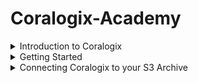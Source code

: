 # Coralogix-Academy

<details>
  <summary> Introduction to Coralogix </summary>
  Introduction to the Observability World
Introduction to the world of observability
What is observability? 
How is it different than monitoring? What is SaaS Observability and how can it make your life easier? Watch this brief video to find out!

![image](https://github.com/balajisomasale/Coralogix-Academy/assets/35003840/c3d65e95-5049-4c14-ae37-ae4d258595fc)

![image](https://github.com/balajisomasale/Coralogix-Academy/assets/35003840/8f60de34-a5a8-4bc0-8c8e-b409c8d68907)

![image](https://github.com/balajisomasale/Coralogix-Academy/assets/35003840/b266ca00-35e5-43fd-8d5e-ca4b04f09328)

![image](https://github.com/balajisomasale/Coralogix-Academy/assets/35003840/9f5517a8-dea1-4361-b9e8-5b92ecd0b5fb)

What Are Logs?

- Logs represent specific events generated by a system.
- Logs almost always contain keys and values, a message field and date and time of event.
- Logs are most easily analyzed when in machine readable format such as JSON.
- Logs using a custom or unstructured format can still be analyzed but require parsing and other data manipulation.
- Most importantly, logs provide real context of why something is happening with messages included to describe issue.

What exactly are metrics? Watch this brief video and learn that:

- Metrics are continuous measurements of a particular aspect of your system over time. This is in contrast to logs with each log being a discrete data point of a specific event, at a specific point in time.
- As metrics are continuous values, they typically are sampled every 30 to 60 seconds to maintain a balance between data volume and data granularity.
- Metrics can be used in calculations such as grouping, adding them up or averaging them. Metrics are also very high performance, meaning you can store and query them for very long periods of time. This gives you long-term historical reporting as well as current operational and numerical insight into what is happening in your system.
- When defining your metrics it’s important to understand cardinality which is the number of unique values for a particular attribute or dimension within a dataset.
- For example, a metric such as an “API request count” can have an attribute like “user IDs” with high cardinality due to the potentially vast number of unique user IDs. On the other hand, an attribute like “response status” which typically includes values like 200, 404, 500, etc., has low cardinality because the number of unique status codes is limited.
- High cardinality can impact storage requirements, cost and query performance so it’s important to be aware of it when designing monitoring systems and dashboards to ensure they remain performant and useful.

What are Traces
What exactly are traces? Watch this brief video and learn that:

- Tracing data shows the detailed, chronological flow of a specific request as it travels and communicates between different components of an application or system. This is in contrast to logs which reflect discrete events generated by different components or services within a system.
- Normal tracing, also known as single-threaded or local tracing, focuses on monitoring the execution of a single thread or process within an application or system.
- Distributed tracing, on the other hand, is designed to track and monitor the flow of operations across multiple interconnected services or components within a distributed system. 
- Traces are typically made up of multiple spans. Each span represents a specific operation or “conversation” within a trace that occurs as part of a request’s journey though an application or distributed system. 
- Traces provide visibility into the duration and latency for each span as well as HTTP statuses where relevant. This empowers you to understand how your system is performing and identify interdependencies and drill into bottlenecks when they occur. 
- Traces also enable you to understand which systems depend on each other, providing for single communication and leaving you with a centralized picture of everything.
- With Coralogix you can correlate your traces with logs and metrics for a fuller view and finally, Coralogix provides its own open-source friendly tracing solution.

</details>

<details>
  <summary>
    Getting Started
  </summary>
Basics of Regions and API Keys:

![image](https://github.com/balajisomasale/Coralogix-Academy/assets/35003840/fdeb1365-1914-4ead-8ff9-6c61d86910a4)

</details>

<details>
  <summary>
    Connecting Coralogix to your S3 Archive
  </summary>
![image](https://github.com/balajisomasale/Coralogix-Academy/assets/35003840/c95e18ae-e74d-4d35-9400-902a5e11f86c)

![image](https://github.com/balajisomasale/Coralogix-Academy/assets/35003840/7e4572fd-36ae-4d62-b18d-bd40c668ef2d)

```
{
    "Version": "2012-10-17",
    "Id": "MyPolicyID",
    "Statement": [
        {
            "Sid": "MyStatementSid",
            "Effect": "Allow",
            "Principal": {
                "AWS": "arn:aws:iam::739076534691:role/coralogix-archive-us2"
            },
            "Action": [
                "s3:GetObject",
                "s3:ListBucket",
                "s3:PutObject",
                "s3:PutObjectTagging",
                "s3:GetObjectTagging",
                "s3:DeleteObject",
                "s3:DeleteObjectVersion",
                "s3:DeleteObjectTagging",
                "s3:DeleteObjectVersionTagging"
            ],
            "Resource": [
                "arn:aws:s3:::my-coralogix-bucket1",
                "arn:aws:s3:::my-coralogix-bucket1/*"
            ]
        }
    ]
}
```

![image](https://github.com/balajisomasale/Coralogix-Academy/assets/35003840/043cbc45-5486-4acd-8490-25311e511dac)

</details>
